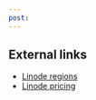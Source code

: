 ```yaml
---
post: 
---
```


## External links

*   [Linode regions](https://www.linode.com/speedtest)
*   [Linode pricing](https://www.linode.com/pricing)
